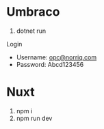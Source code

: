 # Umbraco
1. dotnet run

Login
- Username: opc@norriq.com
- Password: Abcd123456


# Nuxt
1. npm i
2. npm run dev

